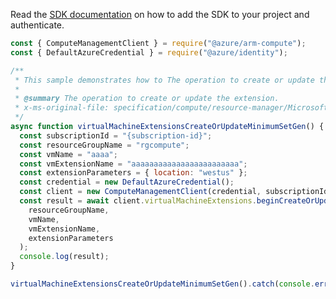 Read the [SDK documentation](https://github.com/Azure/azure-sdk-for-js/blob/%40azure%2Farm-compute_17.3.1/sdk/compute/arm-compute/README.md) on how to add the SDK to your project and authenticate.

```javascript
const { ComputeManagementClient } = require("@azure/arm-compute");
const { DefaultAzureCredential } = require("@azure/identity");

/**
 * This sample demonstrates how to The operation to create or update the extension.
 *
 * @summary The operation to create or update the extension.
 * x-ms-original-file: specification/compute/resource-manager/Microsoft.Compute/stable/2021-11-01/examples/compute/VirtualMachineExtensions_CreateOrUpdate_MinimumSet_Gen.json
 */
async function virtualMachineExtensionsCreateOrUpdateMinimumSetGen() {
  const subscriptionId = "{subscription-id}";
  const resourceGroupName = "rgcompute";
  const vmName = "aaaa";
  const vmExtensionName = "aaaaaaaaaaaaaaaaaaaaaaaa";
  const extensionParameters = { location: "westus" };
  const credential = new DefaultAzureCredential();
  const client = new ComputeManagementClient(credential, subscriptionId);
  const result = await client.virtualMachineExtensions.beginCreateOrUpdateAndWait(
    resourceGroupName,
    vmName,
    vmExtensionName,
    extensionParameters
  );
  console.log(result);
}

virtualMachineExtensionsCreateOrUpdateMinimumSetGen().catch(console.error);
```
